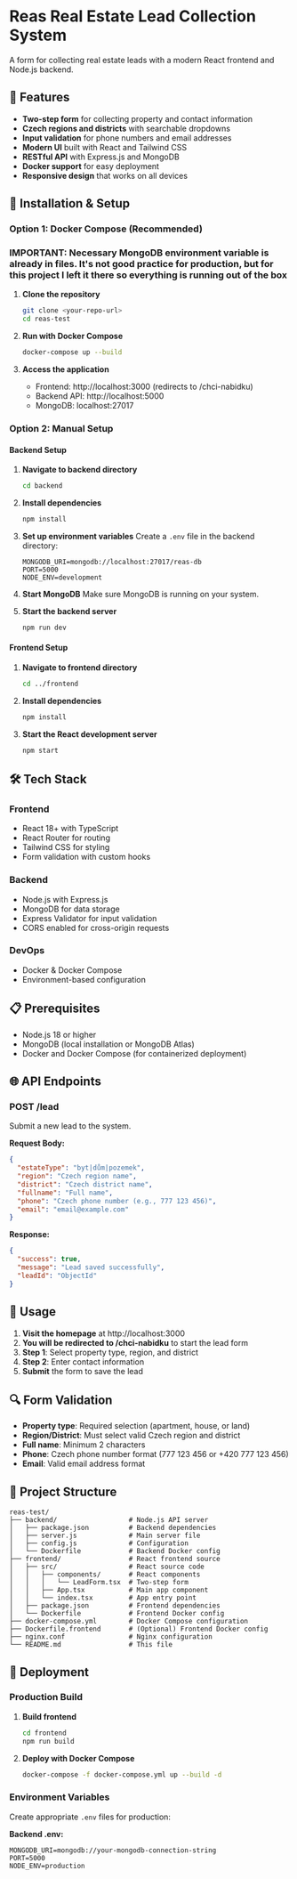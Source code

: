 # Reas Real Estate Lead Collection System

A form for collecting real estate leads with a modern React frontend and Node.js backend.

## 🚀 Features

- **Two-step form** for collecting property and contact information
- **Czech regions and districts** with searchable dropdowns
- **Input validation** for phone numbers and email addresses
- **Modern UI** built with React and Tailwind CSS
- **RESTful API** with Express.js and MongoDB
- **Docker support** for easy deployment
- **Responsive design** that works on all devices

## 🔧 Installation & Setup

### Option 1: Docker Compose (Recommended)
### IMPORTANT: Necessary MongoDB environment variable is already in files. It's not good practice for production, but for this project I left it there so everything is running out of the box

1. **Clone the repository**
   ```bash
   git clone <your-repo-url>
   cd reas-test
   ```

2. **Run with Docker Compose**
   ```bash
   docker-compose up --build
   ```

3. **Access the application**
   - Frontend: http://localhost:3000 (redirects to /chci-nabidku)
   - Backend API: http://localhost:5000
   - MongoDB: localhost:27017

### Option 2: Manual Setup

#### Backend Setup

1. **Navigate to backend directory**
   ```bash
   cd backend
   ```

2. **Install dependencies**
   ```bash
   npm install
   ```

3. **Set up environment variables**
   Create a `.env` file in the backend directory:
   ```env
   MONGODB_URI=mongodb://localhost:27017/reas-db
   PORT=5000
   NODE_ENV=development
   ```

4. **Start MongoDB**
   Make sure MongoDB is running on your system.

5. **Start the backend server**
   ```bash
   npm run dev
   ```

#### Frontend Setup

1. **Navigate to frontend directory**
   ```bash
   cd ../frontend
   ```

2. **Install dependencies**
   ```bash
   npm install
   ```

3. **Start the React development server**
   ```bash
   npm start
   ```

## 🛠 Tech Stack

### Frontend
- React 18+ with TypeScript
- React Router for routing
- Tailwind CSS for styling
- Form validation with custom hooks

### Backend
- Node.js with Express.js
- MongoDB for data storage
- Express Validator for input validation
- CORS enabled for cross-origin requests

### DevOps
- Docker & Docker Compose
- Environment-based configuration

## 📋 Prerequisites

- Node.js 18 or higher
- MongoDB (local installation or MongoDB Atlas)
- Docker and Docker Compose (for containerized deployment)

## 🌐 API Endpoints

### POST /lead
Submit a new lead to the system.

**Request Body:**
```json
{
  "estateType": "byt|dům|pozemek",
  "region": "Czech region name",
  "district": "Czech district name", 
  "fullname": "Full name",
  "phone": "Czech phone number (e.g., 777 123 456)",
  "email": "email@example.com"
}
```

**Response:**
```json
{
  "success": true,
  "message": "Lead saved successfully",
  "leadId": "ObjectId"
}
```

## 📱 Usage

1. **Visit the homepage** at http://localhost:3000
2. **You will be redirected to /chci-nabidku** to start the lead form
3. **Step 1**: Select property type, region, and district
4. **Step 2**: Enter contact information
5. **Submit** the form to save the lead

## 🔍 Form Validation

- **Property type**: Required selection (apartment, house, or land)
- **Region/District**: Must select valid Czech region and district
- **Full name**: Minimum 2 characters
- **Phone**: Czech phone number format (777 123 456 or +420 777 123 456)
- **Email**: Valid email address format

## 📂 Project Structure

```
reas-test/
├── backend/                  # Node.js API server
│   ├── package.json          # Backend dependencies
│   ├── server.js             # Main server file
│   ├── config.js             # Configuration
│   └── Dockerfile            # Backend Docker config
├── frontend/                 # React frontend source
│   ├── src/                  # React source code
│   │   ├── components/       # React components
│   │   │   └── LeadForm.tsx  # Two-step form
│   │   ├── App.tsx           # Main app component
│   │   └── index.tsx         # App entry point
│   ├── package.json          # Frontend dependencies
│   └── Dockerfile            # Frontend Docker config
├── docker-compose.yml        # Docker Compose configuration
├── Dockerfile.frontend       # (Optional) Frontend Docker config
├── nginx.conf                # Nginx configuration
└── README.md                 # This file
```

## 🚀 Deployment

### Production Build

1. **Build frontend**
   ```bash
   cd frontend
   npm run build
   ```

2. **Deploy with Docker Compose**
   ```bash
   docker-compose -f docker-compose.yml up --build -d
   ```

### Environment Variables

Create appropriate `.env` files for production:

**Backend .env:**
```env
MONGODB_URI=mongodb://your-mongodb-connection-string
PORT=5000
NODE_ENV=production
```
